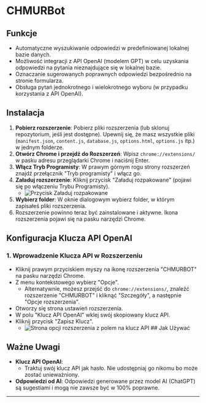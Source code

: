 # CHMURBot

## Funkcje

* Automatyczne wyszukiwanie odpowiedzi w predefiniowanej lokalnej bazie danych.
* Możliwość integracji z API OpenAI (modelem GPT) w celu uzyskania odpowiedzi na pytania nieznajdujące się w lokalnej bazie.
* Oznaczanie sugerowanych poprawnych odpowiedzi bezpośrednio na stronie formularza.
* Obsługa pytań jednokrotnego i wielokrotnego wyboru (w przypadku korzystania z API OpenAI).

## Instalacja

1.  **Pobierz rozszerzenie**: Pobierz pliki rozszerzenia (lub sklonuj repozytorium, jeśli jest dostępne). Upewnij się, że masz wszystkie pliki (`manifest.json`, `content.js`, `database.js`, `options.html`, `options.js` itp.) w jednym folderze.
2.  **Otwórz Chrome i przejdź do Rozszerzeń**: Wpisz `chrome://extensions/` w pasku adresu przeglądarki Chrome i naciśnij Enter.
3.  **Włącz Tryb Programisty**: W prawym górnym rogu strony rozszerzeń znajdź przełącznik "Tryb programisty" i włącz go.
4.  **Załaduj rozszerzenie**: Kliknij przycisk "Załaduj rozpakowane" (pojawi się po włączeniu Trybu Programisty).
    * ![Przycisk Załaduj rozpakowane](https://i.ibb.co/4ZVQzYpp/Zrzut-ekranu-2025-05-29-220518.png)
5.  **Wybierz folder**: W oknie dialogowym wybierz folder, w którym zapisałeś pliki rozszerzenia.
6.  Rozszerzenie powinno teraz być zainstalowane i aktywne. Ikona rozszerzenia pojawi się na pasku narzędzi Chrome.

## Konfiguracja Klucza API OpenAI

### 1. Wprowadzenie Klucza API w Rozszerzeniu

* Kliknij prawym przyciskiem myszy na ikonę rozszerzenia "CHMURBOT" na pasku narzędzi Chrome.
* Z menu kontekstowego wybierz "Opcje".
    * Alternatywnie, możesz przejść do `chrome://extensions/`, znaleźć rozszerzenie "CHMURBOT" i kliknąć "Szczegóły", a następnie "Opcje rozszerzenia".
* Otworzy się strona ustawień rozszerzenia.
* W polu "Klucz API OpenAI" wklej swój skopiowany klucz API.
* Kliknij przycisk "Zapisz Klucz".
    * ![Strona opcji rozszerzenia z polem na klucz API](https://i.ibb.co/LXzkSKWm/Zrzut-ekranu-2025-05-29-220740.png) ## Jak Używać

## Ważne Uwagi

* **Klucz API OpenAI**:
    * Traktuj swój klucz API jak hasło. Nie udostępniaj go nikomu bo może zostać unieważniony.
* **Odpowiedzi od AI**: Odpowiedzi generowane przez model AI (ChatGPT) są sugestiami i mogą nie zawsze być w 100% poprawne.

---
